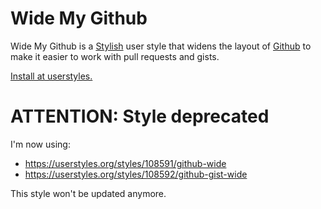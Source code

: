 # Wide My Github

Wide My Github is a [Stylish](https://userstyles.org/help/stylish) user style
that widens the layout of [Github](https://github.com/) to make it easier to
work with pull requests and gists.

[Install at userstyles.](https://userstyles.org/styles/97661/wide-my-github)

# ATTENTION: Style deprecated

I'm now using:

 * https://userstyles.org/styles/108591/github-wide
 * https://userstyles.org/styles/108592/github-gist-wide

This style won't be updated anymore.

